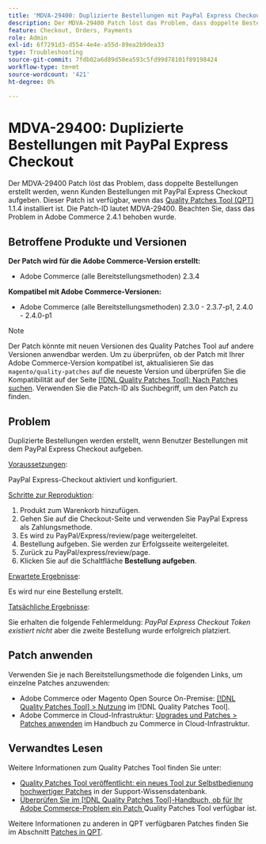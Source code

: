 ```yaml
---
title: 'MDVA-29400: Duplizierte Bestellungen mit PayPal Express Checkout'
description: Der MDVA-29400 Patch löst das Problem, dass doppelte Bestellungen erstellt werden, wenn Kunden Bestellungen mit PayPal Express Checkout aufgeben. Dieser Patch ist verfügbar, wenn das [Quality Patches Tool (QPT)](https://experienceleague.adobe.com/en/docs/commerce-operations/tools/quality-patches-tool/quality-patches-tool-to-self-serve-quality-patches) 1.1.4 installiert ist. Die Patch-ID lautet MDVA-29400. Beachten Sie, dass das Problem in Adobe Commerce 2.4.1 behoben wurde.
feature: Checkout, Orders, Payments
role: Admin
exl-id: 6f7291d3-d554-4e4e-a55d-89ea2b9dea33
type: Troubleshooting
source-git-commit: 7fdb02a6d89d50ea593c5fd99d78101f89198424
workflow-type: tm+mt
source-wordcount: '421'
ht-degree: 0%

---
```


# MDVA-29400: Duplizierte Bestellungen mit PayPal Express Checkout

Der MDVA-29400 Patch löst das Problem, dass doppelte Bestellungen erstellt werden, wenn Kunden Bestellungen mit PayPal Express Checkout aufgeben. Dieser Patch ist verfügbar, wenn das [Quality Patches Tool (QPT)](https://experienceleague.adobe.com/en/docs/commerce-operations/tools/quality-patches-tool/quality-patches-tool-to-self-serve-quality-patches) 1.1.4 installiert ist. Die Patch-ID lautet MDVA-29400. Beachten Sie, dass das Problem in Adobe Commerce 2.4.1 behoben wurde.

## Betroffene Produkte und Versionen

**Der Patch wird für die Adobe Commerce-Version erstellt:**

* Adobe Commerce (alle Bereitstellungsmethoden) 2.3.4

**Kompatibel mit Adobe Commerce-Versionen:**

* Adobe Commerce (alle Bereitstellungsmethoden) 2.3.0 - 2.3.7-p1, 2.4.0 - 2.4.0-p1

>[!NOTE]
>
>Der Patch könnte mit neuen Versionen des Quality Patches Tool auf andere Versionen anwendbar werden. Um zu überprüfen, ob der Patch mit Ihrer Adobe Commerce-Version kompatibel ist, aktualisieren Sie das `magento/quality-patches` auf die neueste Version und überprüfen Sie die Kompatibilität auf der Seite [[!DNL Quality Patches Tool]: Nach Patches suchen](https://experienceleague.adobe.com/en/docs/commerce-operations/tools/quality-patches-tool/quality-patches-tool-to-self-serve-quality-patches). Verwenden Sie die Patch-ID als Suchbegriff, um den Patch zu finden.

## Problem

Duplizierte Bestellungen werden erstellt, wenn Benutzer Bestellungen mit dem PayPal Express Checkout aufgeben.

<u>Voraussetzungen</u>:

PayPal Express-Checkout aktiviert und konfiguriert.

<u>Schritte zur Reproduktion</u>:

1. Produkt zum Warenkorb hinzufügen.
1. Gehen Sie auf die Checkout-Seite und verwenden Sie PayPal Express als Zahlungsmethode.
1. Es wird zu PayPal/Express/review/page weitergeleitet.
1. Bestellung aufgeben. Sie werden zur Erfolgsseite weitergeleitet.
1. Zurück zu PayPal/express/review/page.
1. Klicken Sie auf die Schaltfläche **Bestellung aufgeben**.

<u>Erwartete Ergebnisse</u>:

Es wird nur eine Bestellung erstellt.

<u>Tatsächliche Ergebnisse</u>:

Sie erhalten die folgende Fehlermeldung: *PayPal Express Checkout Token existiert nicht* aber die zweite Bestellung wurde erfolgreich platziert.

## Patch anwenden

Verwenden Sie je nach Bereitstellungsmethode die folgenden Links, um einzelne Patches anzuwenden:

* Adobe Commerce oder Magento Open Source On-Premise: [[!DNL Quality Patches Tool] > Nutzung](/help/tools/quality-patches-tool/usage.md) im [!DNL Quality Patches Tool].
* Adobe Commerce in Cloud-Infrastruktur: [Upgrades und Patches > Patches anwenden](https://experienceleague.adobe.com/docs/commerce-cloud-service/user-guide/develop/upgrade/apply-patches.html) im Handbuch zu Commerce in Cloud-Infrastruktur.

## Verwandtes Lesen

Weitere Informationen zum Quality Patches Tool finden Sie unter:

* [Quality Patches Tool veröffentlicht: ein neues Tool zur Selbstbedienung hochwertiger Patches](https://experienceleague.adobe.com/en/docs/commerce-operations/tools/quality-patches-tool/quality-patches-tool-to-self-serve-quality-patches) in der Support-Wissensdatenbank.
* [Überprüfen Sie im [!DNL Quality Patches Tool]-Handbuch, ob für Ihr Adobe Commerce-Problem ein Patch ](/help/tools/quality-patches-tool/patches-available-in-qpt/check-patch-for-magento-issue-with-magento-quality-patches.md) Quality Patches Tool verfügbar ist.

Weitere Informationen zu anderen in QPT verfügbaren Patches finden Sie im Abschnitt [Patches in QPT](https://support.magento.com/hc/en-us/sections/360010506631-Patches-available-in-MQP-tool-).
